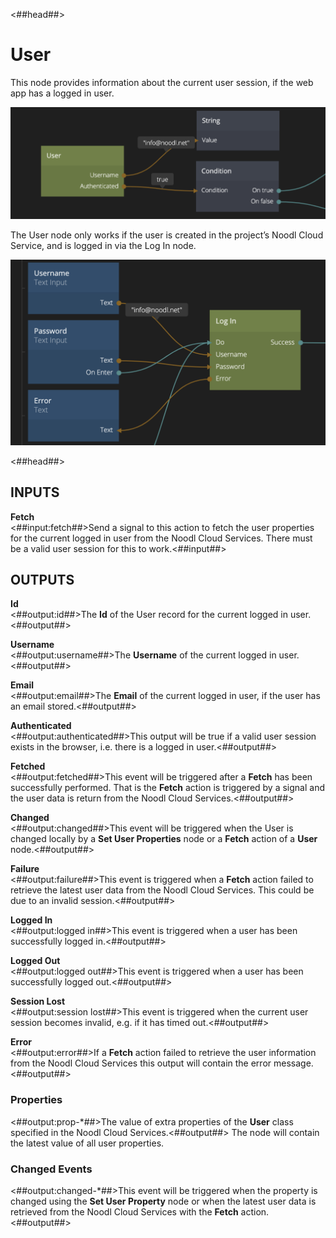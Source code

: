 <##head##>
# User

This node provides information about the current user session, if the web app has a logged in user.

![](./user_node.png ':class=img-size-l')

The <span class="ndl-node">User</span> node only works if the user is created in the project’s Noodl Cloud Service, and is logged in via the <span class="ndl-node">Log In</span> node.

![](./login_node.png ':class=img-size-l')

<##head##>

## INPUTS

**Fetch**  
<##input:fetch##>Send a signal to this action to fetch the user properties for the current logged in user from the Noodl Cloud Services. There must be a valid user session for this to work.<##input##>

## OUTPUTS

**Id**  
<##output:id##>The **Id** of the User record for the current logged in user.<##output##>

**Username**  
<##output:username##>The **Username** of the current logged in user.<##output##>

**Email**  
<##output:email##>The **Email** of the current logged in user, if the user has an email stored.<##output##>

**Authenticated**  
<##output:authenticated##>This output will be true if a valid user session exists in the browser, i.e. there is a logged in user.<##output##>

**Fetched**  
<##output:fetched##>This event will be triggered after a **Fetch** has been successfully performed. That is the **Fetch** action is triggered by a signal and the user data is return from the Noodl Cloud Services.<##output##>

**Changed**  
<##output:changed##>This event will be triggered when the User is changed locally by a **Set User Properties** node or a **Fetch** action of a **User** node.<##output##>

**Failure**  
<##output:failure##>This event is triggered when a **Fetch** action failed to retrieve the latest user data from the Noodl Cloud Services. This could be due to an invalid session.<##output##>

**Logged In**  
<##output:logged in##>This event is triggered when a user has been successfully logged in.<##output##>

**Logged Out**  
<##output:logged out##>This event is triggered when a user has been successfully logged out.<##output##>

**Session Lost**  
<##output:session lost##>This event is triggered when the current user session becomes invalid, e.g. if it has timed out.<##output##>

**Error**  
<##output:error##>If a **Fetch** action failed to retrieve the user information from the Noodl Cloud Services this output will contain the error message.<##output##>

### Properties  
<##output:prop-*##>The value of extra properties of the **User** class specified in the Noodl Cloud Services.<##output##> The node will contain the latest value of all user properties.

### Changed Events  
<##output:changed-*##>This event will be triggered when the property is changed using the **Set User Property** node or when the latest user data is retrieved from the Noodl Cloud Services with the **Fetch** action.<##output##>
